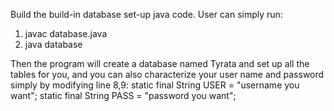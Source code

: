 Build the build-in database set-up java code.
User can simply run:
1. javac database.java
2. java database

Then the program will create a database named Tyrata and set up all the tables for you, and you can also characterize your user name and password simply by modifying 
line 8,9:
    static final String USER = "username you want";
    static final String PASS = "password you want";
